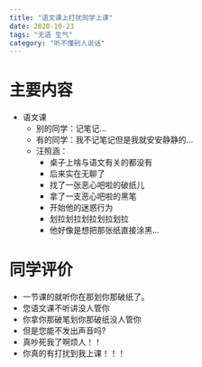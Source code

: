 ```yaml
---
title: "语文课上打扰同学上课"
date: 2020-10-23
tags: "无语 生气"
category: "听不懂别人说话"
---
```


# 主要内容
+ 语文课
  - 别的同学：记笔记...
  - 有的同学：我不记笔记但是我就安安静静的...
  - 汪照涵：
    - 桌子上啥与语文有关的都没有
    - 后来实在无聊了
    - 找了一张恶心吧啦的破纸儿
    - 拿了一支恶心吧啦的黑笔
    - 开始他的迷惑行为
    - 划拉划拉划拉划拉划拉
    - 他好像是想把那张纸直接涂黑...


# 同学评价
* 一节课的就听你在那划你那破纸了。
* 您语文课不听讲没人管你
* 你拿你那破笔划你那破纸没人管你
* 但是您能不发出声音吗?
* 真吵死我了啊烦人！！
* 你真的有打扰到我上课！！！
